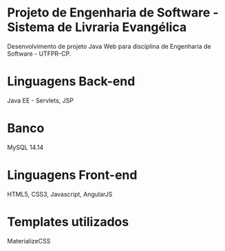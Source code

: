 # Projeto de Engenharia de Software - Sistema de Livraria Evangélica
Desenvolvimento de projeto Java Web para disciplina de Engenharia de Software - UTFPR-CP.
# Linguagens Back-end
Java EE - Servlets, JSP
# Banco
MySQL 14.14
# Linguagens Front-end
HTML5, CSS3, Javascript, AngularJS
# Templates utilizados
MaterializeCSS
